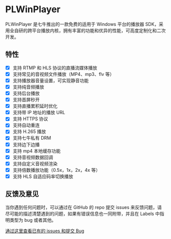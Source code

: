 # PLWinPlayer

PLWinPlayer 是七牛推出的一款免费的适用于 Windows 平台的播放器 SDK，采用全自研的跨平台播放内核，拥有丰富的功能和优异的性能，可高度定制化和二次开发。

## 特性		 

- [x] 支持 RTMP 和 HLS 协议的直播流媒体播放
- [x] 支持常见的音视频文件播放（MP4、mp3、flv 等）
- [x] 支持播放器音量设置，可实现静音功能
- [x] 支持纯音频播放
- [x] 支持后台播放
- [x] 支持首屏秒开
- [x] 支持直播累积延时优化
- [x] 支持带 IP 地址的播放 URL
- [x] 支持 HTTPS 协议
- [x] 支持自动重连
- [x] 支持 H.265 播放
- [x] 支持七牛私有 DRM
- [x] 支持边下边播
- [x] 支持 mp4 本地缓存功能
- [x] 支持音视频数据回调
- [x] 支持自定义音视频渲染
- [x] 支持倍数播放功能（0.5x，1x，2x，4x 等）
- [x] 支持 HLS 自适应码率切换播放

## 反馈及意见

当你遇到任何问题时，可以通过在 GitHub 的 repo 提交 issues 来反馈问题，请尽可能的描述清楚遇到的问题，如果有错误信息也一同附带，并且在 Labels 中指明类型为 bug 或者其他。

[通过这里查看已有的 issues 和提交 Bug](https://github.com/pili-engineering/PLWinPlayer/issues)
